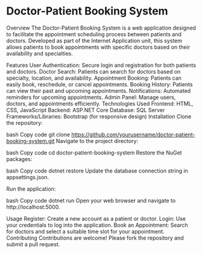 # Doctor-Patient Booking System
Overview
The Doctor-Patient Booking System is a web application designed to facilitate the appointment scheduling process between patients and doctors. Developed as part of the Internet Application unit, this system allows patients to book appointments with specific doctors based on their availability and specialties.

Features
User Authentication: Secure login and registration for both patients and doctors.
Doctor Search: Patients can search for doctors based on specialty, location, and availability.
Appointment Booking: Patients can easily book, reschedule, or cancel appointments.
Booking History: Patients can view their past and upcoming appointments.
Notifications: Automated reminders for upcoming appointments.
Admin Panel: Manage users, doctors, and appointments efficiently.
Technologies Used
Frontend: HTML, CSS, JavaScript
Backend: ASP.NET Core
Database: SQL Server
Frameworks/Libraries: Bootstrap (for responsive design)
Installation
Clone the repository:

bash
Copy code
git clone https://github.com/yourusername/doctor-patient-booking-system.git
Navigate to the project directory:

bash
Copy code
cd doctor-patient-booking-system
Restore the NuGet packages:

bash
Copy code
dotnet restore
Update the database connection string in appsettings.json.

Run the application:

bash
Copy code
dotnet run
Open your web browser and navigate to http://localhost:5000.

Usage
Register: Create a new account as a patient or doctor.
Login: Use your credentials to log into the application.
Book an Appointment: Search for doctors and select a suitable time slot for your appointment.
Contributing
Contributions are welcome! Please fork the repository and submit a pull request.
